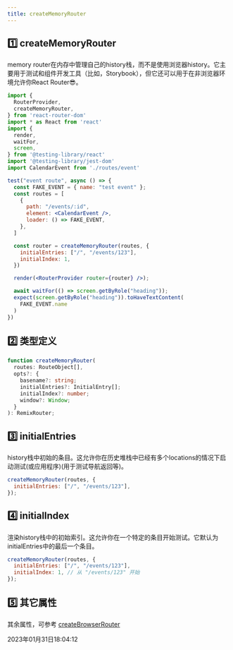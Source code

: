 ```yaml
---
title: createMemoryRouter
---
```


## 1️⃣ createMemoryRouter
memory router在内存中管理自己的history栈，而不是使用浏览器history。它主要用于测试和组件开发工具（比如，Storybook），但它还可以用于在非浏览器环境允许你React Router😎。



```jsx {3,24-27}
import {
  RouterProvider,
  createMemoryRouter,
} from 'react-router-dom'
import * as React from 'react'
import {
  render,
  waitFor,
  screen,
} from '@testing-library/react'
import '@testing-library/jest-dom'
import CalendarEvent from './routes/event'

test("event route", async () => {
  const FAKE_EVENT = { name: "test event" };
  const routes = [
    {
      path: "/events/:id",
      element: <CalendarEvent />,
      loader: () => FAKE_EVENT,
    },
  ]

  const router = createMemoryRouter(routes, {
    initialEntries: ["/", "/events/123"],
    initialIndex: 1,
  })

  render(<RouterProvider router={router} />);

  await waitFor(() => screen.getByRole("heading"));
  expect(screen.getByRole("heading")).toHaveTextContent(
    FAKE_EVENT.name
  )
})
```



## 2️⃣ 类型定义

```typescript
function createMemoryRouter(
  routes: RouteObject[],
  opts?: {
    basename?: string;
    initialEntries?: InitialEntry[];
    initialIndex?: number;
    window?: Window;
  }
): RemixRouter;
```



## 3️⃣ initialEntries

history栈中初始的条目。这允许你在历史堆栈中已经有多个locations的情况下启动测试(或应用程序)(用于测试导航返回等)。

```jsx {2}
createMemoryRouter(routes, {
  initialEntries: ["/", "/events/123"],
});
```



## 4️⃣ initialIndex

渲染history栈中的初始索引。这允许你在一个特定的条目开始测试。它默认为initialEntries中的最后一个条目。

```jsx {3}
createMemoryRouter(routes, {
  initialEntries: ["/", "/events/123"],
  initialIndex: 1, // 从 "/events/123" 开始
});
```



## 5️⃣ 其它属性

其余属性，可参考 [createBrowserRouter](./createBrowserRouter)



2023年01月31日18:04:12
